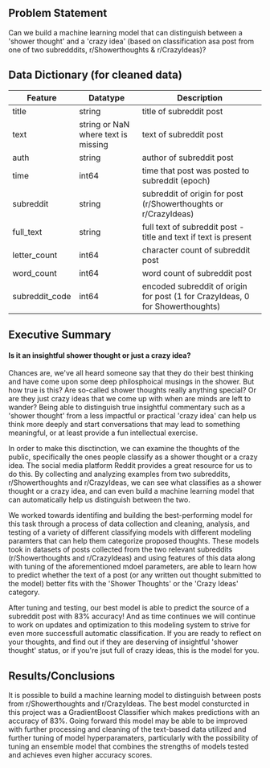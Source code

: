 ## Problem Statement
Can we build a machine learning model that can distinguish between a 'shower thought' and a 'crazy idea' (based on classification asa post from one of two subredddits, r/Showerthoughts & r/CrazyIdeas)?


## Data Dictionary (for cleaned data)
|Feature|Datatype|Description|
|---|---|---|
|title|string|title of subreddit post|
|text|string or NaN where text is missing|text of subreddit post|
|auth|string|author of subreddit post|
|time|int64|time that post was posted to subreddit (epoch)|
|subreddit|string|subreddit of origin for post (r/Showerthoughts or r/CrazyIdeas)|
|full_text|string|full text of subreddit post - title and text if text is present|
|letter_count|int64|character count of subreddit post|
|word_count|int64|word count of subreddit post|
|subreddit_code|int64|encoded subreddit of origin for post (1 for CrazyIdeas, 0 for Showerthoughts)|


## Executive Summary
#### Is it an insightful shower thought or just a crazy idea?
Chances are, we've all heard someone say that they do their best thinking and have come upon some deep philosphoical musings in the shower. But how true is this? Are so-called shower thoughts really anything special? Or are they just crazy ideas that we come up with when are minds are left to wander?
Being able to distinguish true insightful commentary such as a 'shower thought' from a less impactful or practical 'crazy idea' can help us think more deeply and start conversations that may lead to something meaningful, or at least provide a fun intellectual exercise. 

In order to make this disctinction, we can examine the thoughts of the public, specifically the ones people classify as a shower thought or a crazy idea. The social media platform Reddit provides a great resource for us to do this. By collecting and analyzing examples from two subreddits, r/Showerthoughts and r/CrazyIdeas, we can see what classifies as a shower thought or a crazy idea, and can even build a machine learning model that can automatically help us distinguish between the two. 

We worked towards identifing and building the best-performing model for this task through a process of data collection and cleaning, analysis, and testing of a variety of different classifying models with different modeling paramters that can help them categorize proposed thoughts. These models took in datasets of posts collected from the two relevant subreddits (r/Showerthoughts and r/CrazyIdeas) and using features of this data along with tuning of the aforementioned mdoel parameters, are able to learn how to predict whether the text of a post (or any written out thought submitted to the model) better fits with the 'Shower Thoughts' or the 'Crazy Ideas' category.

After tuning and testing, our best model is able to predict the source of a subreddit post with 83% accuracy! And as time continues we will continue to work on updates and optimization to this modeling system to strive for even more successfull automatic classification.
If you are ready to reflect on your thoughts, and find out if they are deserving of insightful 'shower thought' status, or if you're jsut full of crazy ideas, this is the model for you.


## Results/Conclusions
It is possible to build a machine learning model to distinguish between posts from r/Showerthoughts and r/CrazyIdeas. The best model consturcted in this project was a GradientBoost Classifier which makes predictions with an accuracy of 83%. Going forward this model may be able to be improved with further processing and cleaning of the text-based data utilized and further tuning of model hyperparamaters, particularly with the possibility of tuning an ensemble model that combines the strengths of models tested and achieves even higher accuracy scores.